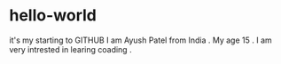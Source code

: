 # hello-world
it's my starting to GITHUB
I am Ayush Patel from India . My age 15 . I am very intrested in learing coading .
